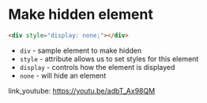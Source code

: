 # Make hidden element

```html
<div style="display: none;"></div>
```

- `div` - sample element to make hidden
- `style` - attribute allows us to set styles for this element
- `display` - controls how the element is displayed
- `none` - will hide an element


link_youtube: https://youtu.be/adbT_Ax98QM
